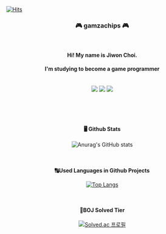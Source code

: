 [![Hits](https://hits.seeyoufarm.com/api/count/incr/badge.svg?url=https%3A%2F%2Fgithub.com%2Fgamzachips&count_bg=%2379C83D&title_bg=%23555555&icon=&icon_color=%23E7E7E7&title=hits&edge_flat=false)](https://hits.seeyoufarm.com)

<div align=center>


###  🎮 gamzachips 🎮 

</br>

####  Hi! My name is Jiwon Choi.
####  I'm studying to become a game programmer
  
<br/>
  
<img src="https://img.shields.io/badge/C++-00599C?style=plastic&logo=cplusplus&logoColor=black"/>

<img src="https://img.shields.io/badge/UnrealEngine-0E1128?style=plastic&logo=unrealengine&logoColor=white"/>

<img src="https://img.shields.io/badge/Unity-FFFFFF?style=plastic&logo=unity&logoColor=black"/>

<br/><br/><br/>
  
    
#### 🖥️ Github Stats
![Anurag's GitHub stats](https://github-readme-stats.vercel.app/api?username=gamzachips&show_icons=true&theme=radical)
  
<br/>
  
#### 🔠Used Languages in Github Projects
[![Top Langs](https://github-readme-stats.vercel.app/api/top-langs/?username=gamzachips&layout=compact)](https://github.com/gamzachips/github-readme-stats)

<br/>

#### 🏅BOJ Solved Tier
[![Solved.ac
프로필](http://mazassumnida.wtf/api/generate_badge?boj=ein1013)](https://solved.ac/ein1013) 
  

</div>



<!--
**gamzachips/gamzachips** is a ✨ _special_ ✨ repository because its `README.md` (this file) appears on your GitHub profile.

Here are some ideas to get you started:

- 🔭 I’m currently working on ...
- 🌱 I’m currently learning ...
- 👯 I’m looking to collaborate on ...
- 🤔 I’m looking for help with ...
- 💬 Ask me about ...
- 📫 How to reach me: ...
- 😄 Pronouns: ...
- ⚡ Fun fact: ...
-->
